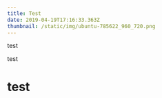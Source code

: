 ```yaml
---
title: Test
date: 2019-04-19T17:16:33.363Z
thumbnail: /static/img/ubuntu-785622_960_720.png
---
```

test

test

# test
